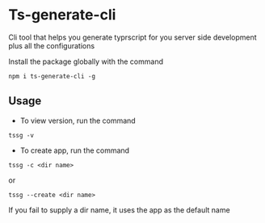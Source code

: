 # Ts-generate-cli
Cli tool that helps you generate typrscript for you server side development plus all the configurations

Install the package globally with the command 

```
npm i ts-generate-cli -g

```

## Usage

* To view version, run the command 

```
tssg -v

```
* To create app, run the command 

```
tssg -c <dir name>

```
or 

```
tssg --create <dir name>

```
If you fail to supply a dir name, it uses the app as the default name